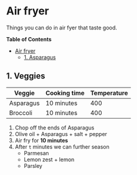 # Air fryer
Things you can do in air fyer that taste good.
<!-- markdown-toc start - Don't edit this section. Run M-x markdown-toc-refresh-toc -->
**Table of Contents**

- [Air fryer](#air-fryer)
    - [1. Asparagus](#1-asparagus)

<!-- markdown-toc end -->

## 1. Veggies
| Veggie    | Cooking time | Temperature |
|-----------|--------------|-------------|
| Asparagus | 10 minutes   | 400         |
| Broccoli  | 10 minutes   | 400         |
1. Chop off the ends of Asparagus
2. Olive oil + Asparagus + salt + pepper
3. Air fry for **10 minutes**
4. After `t` minutes we can further season
   + Parmesan
   + Lemon zest + lemon
   + Parsley
